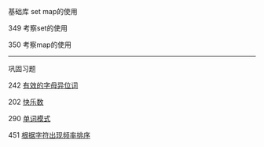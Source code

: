 基础库 set map的使用

349 考察set的使用

350 考察map的使用

---

巩固习题

242 [有效的字母异位词](https://leetcode-cn.com/problems/valid-anagram/)

202 [快乐数](https://leetcode-cn.com/problems/happy-number/)

290 [单词模式](https://leetcode-cn.com/problems/word-pattern/)

451 [根据字符出现频率排序](https://leetcode-cn.com/problems/sort-characters-by-frequency/)
